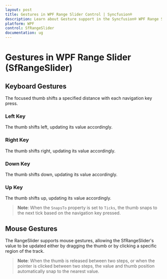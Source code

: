 ```yaml
---
layout: post
title: Gestures in WPF Range Slider Control | Syncfusion®
description: Learn about Gesture support in the Syncfusion® WPF Range Slider (SfRangeSlider) control and more.
platform: WPF
control: SfRangeSlider 
documentation: ug
---
```


# Gestures in WPF Range Slider (SfRangeSlider)

## Keyboard Gestures
The focused thumb shifts a specified distance with each navigation key press.

### Left Key    

The thumb shifts left, updating its value accordingly.
### Right Key 

The thumb shifts right, updating its value accordingly.
### Down Key 

The thumb shifts down, updating its value accordingly.
### Up Key 

The thumb shifts up, updating its value accordingly.
> **Note**: When the `SnapsTo` property is set to `Ticks`, the thumb snaps to the next tick based on the navigation key pressed.

## Mouse Gestures

The RangeSlider supports mouse gestures, allowing the SfRangeSlider's value to be updated either by dragging the thumb or by clicking a specific region of the track.
> **Note**: When the thumb is released between two steps, or when the pointer is clicked between two steps, the value and thumb position automatically snap to the nearest value.

